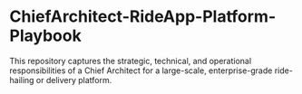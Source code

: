 # ChiefArchitect-RideApp-Platform-Playbook
This repository captures the strategic, technical, and operational responsibilities of a Chief Architect for a large-scale, enterprise-grade ride-hailing or delivery platform.
